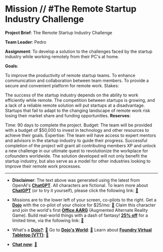 # Mission // #The Remote Startup Industry Challenge

**Project Brief**: The Remote Startup Industry Challenge

**Team Leader**: Pedro

**Assignment**: To develop a solution to the challenges faced by the startup industry while working remotely from their PC's at home.

**Goals**:

To improve the productivity of remote startup teams.
To enhance communication and collaboration between team members.
To provide a secure and convenient platform for remote work.
Stakes:

The success of the startup industry depends on the ability to work efficiently while remote.
The competition between startups is growing, and a lack of a reliable remote solution will put startups at a disadvantage.
Startups that fail to adapt to the changing landscape of remote work risk losing their market share and funding opportunities.
**Reserves**:

Time: 90 days to complete the project.
Budget: The team will be provided with a budget of $50,000 to invest in technology and other resources to achieve their goals.
Expertise: The team will have access to expert mentors and advisors in the startup industry to guide their progress.
Successful completion of the project will grant all contributing members XP and unlock a new challenge in our ultimate quest to revolutionize the workplace for cofounders worldwide. The solution developed will not only benefit the startup industry, but also serve as a model for other industries looking to improve their remote work processes.

---

* **Disclaimer**: The text above was generated using the latest from OpenAI's [**ChatGPT**](https://openai.com/blog/chatgpt/).  All characters are fictional.  To learn more about [**ChatGPT**](https://openai.com/blog/chatgpt/) (or to try it yourself), please click the following link: [:closed_book:](https://openai.com/blog/chatgpt/)

* Missions are to the lower left of your screen, co-pilots to the right. Get a [**Dojo**](https://workmates.live/marketplace) with the co-pilot of your choice for $25/mo: [:green_book:](https://workmates.live/marketplace)  Claim this character and join the world's first [**Office AARG**](https://dojos.world) (Augmented Alternate Reality Game). Build real-world things with a dash of fantasy! [**25% off**](https://blog.workmates.live/deal-on-a-dojo) for a limited time, via the following link: [:green_book:](https://blog.workmates.live/deal-on-a-dojo) 

* What's a [**Dojo?**](https://workdojos.com): [:blue_book:](https://workdojos.com)  Go to [**Dojo's World**](https://dojos.world): [:blue_book:](https://dojos.world)  Learn about [**Foundry Virtual Tabletop (VTT)**](https://foundryvtt.com): [:closed_book:](https://foundryvtt.com/)

* [**Chat now**](https://chat.workmates.live/channel/support): [:ledger:](https://chat.workmates.live/channel/support)